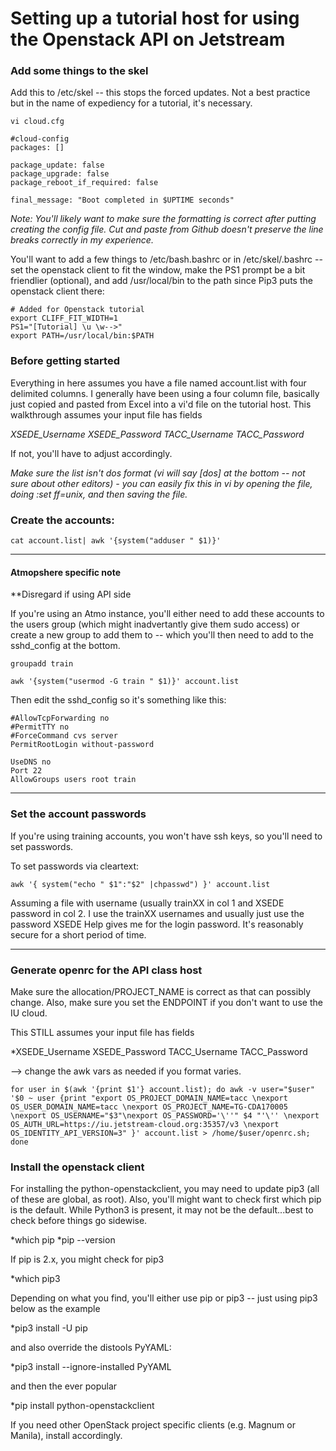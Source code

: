 # Setting up a tutorial host for using the Openstack API on Jetstream

### Add some things to the skel

Add this to /etc/skel -- this stops the forced updates. Not a best practice but in the name of expediency for a tutorial, it's necessary.

```
vi cloud.cfg

#cloud-config
packages: []

package_update: false
package_upgrade: false
package_reboot_if_required: false

final_message: "Boot completed in $UPTIME seconds"
```

<em>Note: You'll likely want to make sure the formatting is correct after putting creating the config file. Cut and paste from Github doesn't preserve the line breaks correctly in my experience.</em>

You'll want to add a few things to /etc/bash.bashrc or in /etc/skel/.bashrc -- set the openstack client to fit the window, make the PS1 prompt be a bit friendlier (optional), and add /usr/local/bin to the path since Pip3 puts the openstack client there:


```
# Added for Openstack tutorial
export CLIFF_FIT_WIDTH=1
PS1="[Tutorial] \u \w-->"
export PATH=/usr/local/bin:$PATH
```

### Before getting started

Everything in here assumes you have a file named account.list with four delimited columns. I generally have been using a four column file, basically just copied and pasted from Excel into a vi'd file on the tutorial host. This walkthrough assumes your input file has fields 

<em>XSEDE_Username XSEDE_Password TACC_Username TACC_Password</em>

If not, you'll have to adjust accordingly.

*Make sure the list isn't dos format (vi will say [dos] at the bottom -- not sure about other editors) - you can easily fix this in vi by opening the file, doing :set ff=unix, and then saving the file.*


### Create the accounts:

`cat account.list| awk '{system("adduser " $1)}'`  

---

#### Atmopshere specific note 

**Disregard if using API side

If you're using an Atmo instance, you'll either need to add these accounts to the users group (which might inadvertantly give them sudo access) or create a new group to add them to -- which you'll then need to add to the sshd_config at the bottom.

`groupadd train`

`awk '{system("usermod -G train " $1)}' account.list`

Then edit the sshd_config so it's something like this:

```[js-156-117] root ~-->tail /etc/ssh/sshd_config
#AllowTcpForwarding no
#PermitTTY no 
#ForceCommand cvs server
PermitRootLogin without-password

UseDNS no
Port 22
AllowGroups users root train
```

---

### Set the account passwords

If you're using training accounts, you won't have ssh keys, so you'll need to set passwords. 

To set passwords via cleartext:

`awk '{ system("echo " $1":"$2" |chpasswd") }' account.list`

Assuming a file with username (usually trainXX in col 1 and XSEDE password in col 2. I use the trainXX usernames and usually just use the password XSEDE Help gives me for the login password. It's reasonably secure for a short period of time. 

-----------------

### Generate openrc for the API class host 

Make sure the allocation/PROJECT_NAME is correct as that can possibly change. Also, make sure you set the ENDPOINT if you don't want to use the IU cloud.

This STILL assumes your input file has fields 

*XSEDE_Username XSEDE_Password TACC_Username TACC_Password 

--> change the awk vars as needed if you format varies. 

`for user in $(awk '{print $1'} account.list); do awk -v user="$user" '$0 ~ user {print "export OS_PROJECT_DOMAIN_NAME=tacc \nexport OS_USER_DOMAIN_NAME=tacc \nexport OS_PROJECT_NAME=TG-CDA170005 \nexport OS_USERNAME="$3"\nexport OS_PASSWORD='\''" $4 "'\'' \nexport OS_AUTH_URL=https://iu.jetstream-cloud.org:35357/v3 \nexport OS_IDENTITY_API_VERSION=3" }' account.list > /home/$user/openrc.sh; done`

### Install the openstack client

For installing the python-openstackclient, you may need to update pip3 (all of these are global, as root). Also, you'll might want to check first which pip is the default. While Python3 is present, it may not be the default...best to check before things go sidewise.

*which pip
*pip --version

If pip is 2.x, you might check for pip3

*which pip3

Depending on what you find, you'll either use pip or pip3 -- just using pip3 below as the example

*pip3 install -U pip

and also override the distools PyYAML:

*pip3 install --ignore-installed PyYAML

and then the ever popular

*pip install python-openstackclient

If you need other OpenStack project specific clients (e.g. Magnum or Manila), install accordingly.
